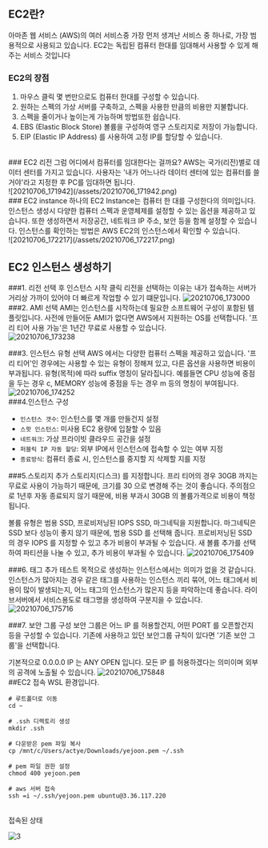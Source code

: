## EC2란?
아마존 웹 서비스 (AWS)의 여러 서비스중 가장 먼저 생겨난 서비스 중 하나로, 가장 범용적으로 사용되고 있습니다. EC2는 독립된 컴퓨터 한대를 임대해서 사용할 수 있게 해주는 서비스 것입니다
<br>
### EC2의 장점
1. 마우스 클릭 몇 번만으로도 컴퓨터 한대를 구성할 수 있습니다.
2. 원하는 스펙의 가상 서버를 구축하고, 스펙을 사용한 만큼의 비용만 지불합니다.
3. 스펙을 줄이거나 높이는게 가능하며 방법또한 쉽습니다.
4. EBS (Elastic Block Store) 볼륨을 구성하여 영구 스토리지로 저장이 가능합니다.
5. EIP (Elastic IP Address) 를 사용하여 고정 IP를 할당할 수 있습니다.
<br>
### EC2 리전
그럼 어디에서 컴퓨터를 임대한다는 걸까요? AWS는 국가(리전)별로 데이터 센터를 가지고 있습니다.
사용자는 '내가 어느나라 데이터 센터에 있는 컴퓨터를 쓸거야'라고 지정한 후 PC를 임대하면 됩니다.
<br>
![20210706_171942](/assets/20210706_171942.png)
<br>
### EC2 instance
하나의 EC2 Instance는 컴퓨터 한 대를 구성한다의 의미입니다. 인스턴스 생성시 다양한 컴퓨터 스펙과 운영체제를 설정할 수 있는 옵션을 제공하고 있습니다.
또한 생성하면서 저장공간, 네트워크 IP 주소, 보안 등을 함께 설정할 수 있습니다.
인스턴스를 확인하는 방법은 AWS EC2의 인스턴스에서 확인할 수 있습니다.
<br>
![20210706_172217](/assets/20210706_172217.png)
<br>

## EC2 인스턴스 생성하기
###1. 리전 선택 후 인스턴스 시작 클릭
리전을 선택하는 이유는 내가 접속하는 서버가 거리상 가까이 있어야 더 빠르게 작업할 수 있기 떄문입니다.
![20210706_173000](/assets/20210706_173000.png)
<br>
###2. AMI 선택
AMI는 인스턴스를 시작하는데 필요한 소프트웨어 구성이 포함된 템플릿입니다. 사전에 만들어둔 AMI가 없다면 AWS에서 지원하는 OS를 선택합니다. '프리 티어 사용 가능'은 1년간 무료로 사용할 수 있습니다.
<br>
![20210706_173238](/assets/20210706_173238.png)
<br>

###3. 인스턴스 유형 선택
AWS 에서는 다양한 컴퓨터 스펙을 제공하고 있습니다. '프리 티어'인 경우에는 사용할 수 있는 유형이 정해져 있고, 다른 옵션을 사용하면 비용이 부과됩니다.
유형(목적)에 따라 suffix 명칭이 달라집니다. 예를들면 CPU 성능에 중점을 두는 경우 c, MEMORY 성능에 중점을 두는 경우 m 등의 명칭이 부여됩니다.
<br>
![20210706_174252](/assets/20210706_174252.png)
<br>
###4.인스턴스 구성
- `인스턴스 갯수`: 인스턴스를 몇 개를 만들건지 설정
- `스팟 인스턴스`: 미사용 EC2 용량에 입찰할 수 있음
- `네트워크`: 가상 프라이빗 클라우드 공간을 설정
- `퍼블릭 IP 자동 할당`: 외부 IP에서 인스턴스에 접속할 수 있는 여부 지정
- `종료방식`: 컴퓨터 종료 시, 인스턴스를 중지할 지 삭제할 지를 지정

###5.스토리지 추가
스토리지(디스크) 를 지정합니다. 프리 티어의 경우 30GB 까지는 무료로 사용이 가능하기 때문에, 크기를 30 으로 변경해 주는 것이 좋습니다. 주의점으로 1년후 자동 종료되지 않기 때문에, 비용 부과시 30GB 의 볼륨가격으로 비용이 책정됩니다.

볼륨 유형은 범용 SSD, 프로비저닝된 IOPS SSD, 마그네틱을 지원합니다. 마그네틱은 SSD 보다 성능이 좋지 않기 때문에, 범용 SSD 를 선택해 줍니다. 프로비저닝된 SSD 의 경우 IOPS 를 지정할 수 있고 추가 비용이 부과될 수 있습니다. 새 볼륨 추가를 선택하여 파티션을 나눌 수 있고, 추가 비용이 부과될 수 있습니다.
![20210706_175409](/assets/20210706_175409.png)
<br>

###6. 태그 추가
테스트 목적으로 생성하는 인스턴스에서는 의미가 없을 것 같습니다. 인스턴스가 많아지는 경우 같은 태그를 사용하는 인스턴스 끼리 묶어, 어느 태그에서 비용이 많이 발생되는지, 어느 태그의 인스턴스가 많은지 등을 파악하는데 좋습니다. 라이브서버에서 서비스용도로 태그명을 생성하여 구분지을 수 있습니다.
![20210706_175716](/assets/20210706_175716.png)
<br>

###7. 보안 그룹 구성
보안 그룹은 어느 IP 를 허용할건지, 어떤 PORT 를 오픈할건지 등을 구성할 수 있습니다. 기존에 사용하고 있던 보안그룹 규칙이 있다면 '기존 보안 그룹'을 선택합니다.

기본적으로 0.0.0.0 IP 는 ANY OPEN 입니다. 모든 IP 를 허용하겠다는 의미이며 외부의 공격에 노출될 수 있습니다.
![20210706_175848](/assets/20210706_175848.png)
<br>
##EC2 접속
WSL 환경입니다.
```
# 루트폴더로 이동
cd ~

# .ssh 디렉토리 생성
mkdir .ssh

# 다운받은 pem 파일 복사
cp /mnt/c/Users/actye/Downloads/yejoon.pem ~/.ssh

# pem 파일 권한 설정
chmod 400 yejoon.pem

# aws 서버 접속
ssh =i ~/.ssh/yejoon.pem ubuntu@3.36.117.220
```
<br>
접속된 상태

![3](/assets/3_6zrnz6skz.png)
